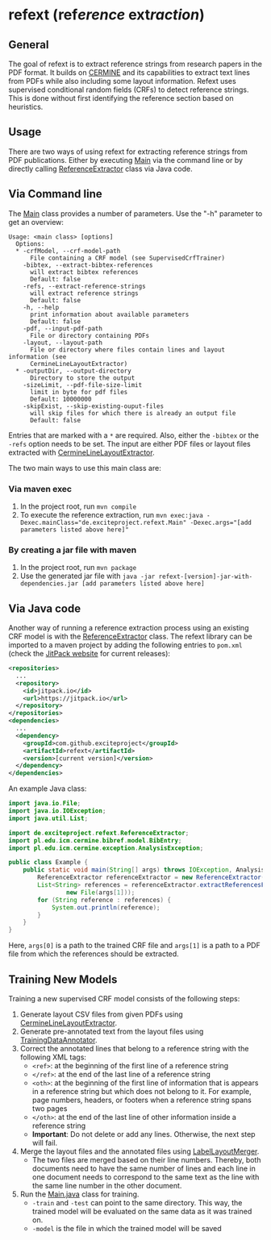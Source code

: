 # refext (ref*erence* ext*raction*)

## General
The goal of refext is to extract reference strings from research papers in the PDF format. It builds on [CERMINE](https://github.com/CeON/CERMINE) and its capabilities to extract text lines from PDFs while also including some layout information. Refext uses supervised conditional random fields (CRFs) to detect reference strings. This is done without first identifying the reference section based on heuristics.

## Usage
There are two ways of using refext for extracting reference strings from PDF publications. Either by executing [Main](src/main/java/de/exciteproject/refext/Main.java) via the command line or by directly calling [ReferenceExtractor](src/main/java/de/exciteproject/refext/ReferenceExtractor.java) class via Java code.

## Via Command line

The [Main](src/main/java/de/exciteproject/refext/Main.java) class provides a number of parameters. Use the "-h" parameter to get an overview:

    Usage: <main class> [options]
      Options:
      * -crfModel, --crf-model-path
          File containing a CRF model (see SupervisedCrfTrainer)
        -bibtex, --extract-bibtex-references
          will extract bibtex references
          Default: false
        -refs, --extract-reference-strings
          will extract reference strings
          Default: false
        -h, --help
          print information about available parameters
          Default: false
        -pdf, --input-pdf-path
          File or directory containing PDFs
        -layout, --layout-path
          File or directory where files contain lines and layout information (see
          CermineLineLayoutExtractor)
      * -outputDir, --output-directory
          Directory to store the output
        -sizeLimit, --pdf-file-size-limit
          limit in byte for pdf files
          Default: 10000000
        -skipExist, --skip-existing-ouput-files
          will skip files for which there is already an output file
          Default: false

Entries that are marked with a `*` are required. Also, either the `-bibtex` or the `-refs` option needs to be set. The input are either PDF files or layout files extracted with [CermineLineLayoutExtractor](src/main/java/de/exciteproject/refext/extract/CermineLineLayoutExtractor.java).

The two main ways to use this main class are:

### Via maven exec
1. In the project root, run `mvn compile`
2. To execute the reference extraction, run `mvn exec:java -Dexec.mainClass="de.exciteproject.refext.Main" -Dexec.args="[add parameters listed above here]"`

### By creating a jar file with maven
1. In the project root, run `mvn package`
2. Use the generated jar file with `java -jar refext-[version]-jar-with-dependencies.jar [add parameters listed above here]`

## Via Java code
Another way of running a reference extraction process using an existing CRF model is with the [ReferenceExtractor](src/main/java/de/exciteproject/refext/ReferenceExtractor.java) class. The refext library can be imported to a maven project by adding the following entries to `pom.xml` (check the [JitPack website](https://jitpack.io/#exciteproject/refext) for current releases):

```xml
<repositories>
  ...
  <repository>
    <id>jitpack.io</id>
    <url>https://jitpack.io</url>
  </repository>
</repositories>
<dependencies>
  ...
  <dependency>
    <groupId>com.github.exciteproject</groupId>
    <artifactId>refext</artifactId>
    <version>[current version]</version>
  </dependency>
</dependencies>
```

An example Java class:

```java
import java.io.File;
import java.io.IOException;
import java.util.List;

import de.exciteproject.refext.ReferenceExtractor;
import pl.edu.icm.cermine.bibref.model.BibEntry;
import pl.edu.icm.cermine.exception.AnalysisException;

public class Example {
    public static void main(String[] args) throws IOException, AnalysisException {
        ReferenceExtractor referenceExtractor = new ReferenceExtractor(new File(args[0]));
        List<String> references = referenceExtractor.extractReferencesFromPdf(
                new File(args[1]));
        for (String reference : references) {
            System.out.println(reference);
        }
    }
}
```

Here, `args[0]` is a path to the trained CRF file and `args[1]` is a path to a PDF file from which the references should be extracted.

## Training New Models
Training a new supervised CRF model consists of the following steps:

1. Generate layout CSV files from given PDFs using [CermineLineLayoutExtractor](src/main/java/de/exciteproject/refext/extract/CermineLineLayoutExtractor.java).
2. Generate pre-annotated text from the layout files using [TrainingDataAnnotator](src/main/java/de/exciteproject/refext/train/TrainingDataAnnotator.java).
3. Correct the annotated lines that belong to a reference string with the following XML tags:
    * `<ref>`: at the beginning of the first line of a reference string
    * `</ref>`: at the end of the last line of a reference string
    * `<oth>`: at the beginning of the first line of information that is appears in a reference string but which does not belong to it. For example, page numbers, headers, or footers when a reference string spans two pages
    * `</oth>`: at the end of the last line of other information inside a reference string
    * **Important**: Do not delete or add any lines. Otherwise, the next step will fail.
4. Merge the layout files and the annotated files using [LabelLayoutMerger](src/main/java/de/exciteproject/refext/preproc/LabelLayoutMerger.java).
    * The two files are merged based on their line numbers. Thereby, both documents need to have the same number of lines and each line in one document needs to correspond to the same text as the line with the same line number in the other document.
6. Run the [Main.java](src/main/java/de/exciteproject/refext/train/Main.java) class for training.
	* `-train` and `-test` can point to the same directory. This way, the trained model will be evaluated on the same data as it was trained on.
	* `-model` is the file in which the trained model will be saved

